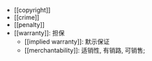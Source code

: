 - [[copyright]]
- [[crime]]
- [[penalty]]
- [[warranty]]: 担保
    - [[implied warranty]]: 默示保证 
    - [[merchantability]]: 适销性, 有销路, 可销售; 
